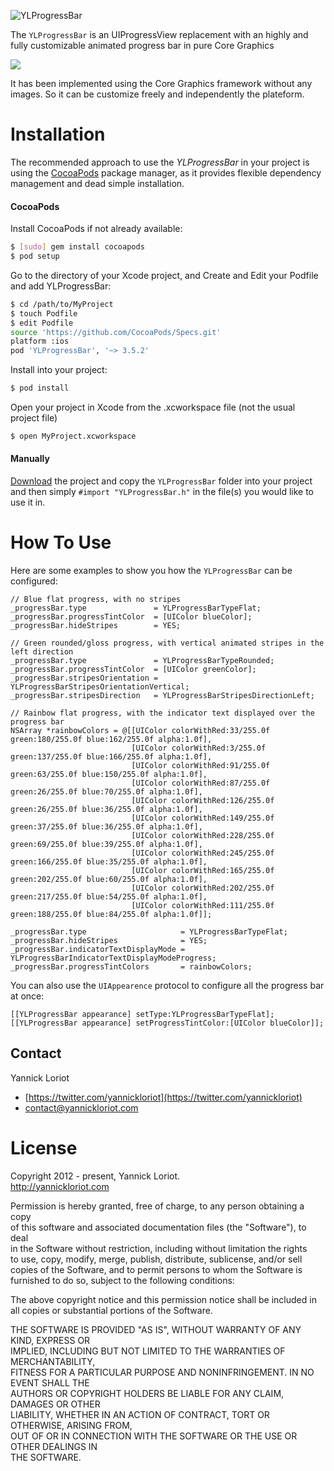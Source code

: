 ![YLProgressBar](https://github.com/YannickL/YLProgressBar/raw/master/web/ylprogressbar_header.png)

The `YLProgressBar` is an UIProgressView replacement with an highly and fully customizable animated progress bar in pure Core Graphics

![](https://github.com/YannickL/YLProgressBar/raw/master/web/YLProgressBar.gif)

It has been implemented using the Core Graphics framework without any images. So it can be customize freely and independently the plateform.

Installation
============

The recommended approach to use the _YLProgressBar_ in your project is using the [CocoaPods](http://cocoapods.org/) package manager, as it provides flexible dependency management and dead simple installation.

#### CocoaPods

Install CocoaPods if not already available:

``` bash
$ [sudo] gem install cocoapods
$ pod setup
```
Go to the directory of your Xcode project, and Create and Edit your Podfile and add YLProgressBar:

``` bash
$ cd /path/to/MyProject
$ touch Podfile
$ edit Podfile
source 'https://github.com/CocoaPods/Specs.git'
platform :ios
pod 'YLProgressBar', '~> 3.5.2'
```

Install into your project:

``` bash
$ pod install
```

Open your project in Xcode from the .xcworkspace file (not the usual project file)

``` bash
$ open MyProject.xcworkspace
```

#### Manually

[Download](https://github.com/YannickL/YLProgressBar/archive/master.zip) the project and copy the `YLProgressBar` folder into your project and then simply `#import "YLProgressBar.h"` in the file(s) you would like to use it in.

# How To Use

Here are some examples to show you how the `YLProgressBar` can be configured:

```objc
// Blue flat progress, with no stripes
_progressBar.type               = YLProgressBarTypeFlat;
_progressBar.progressTintColor  = [UIColor blueColor];
_progressBar.hideStripes        = YES;

// Green rounded/gloss progress, with vertical animated stripes in the left direction
_progressBar.type               = YLProgressBarTypeRounded;
_progressBar.progressTintColor  = [UIColor greenColor];
_progressBar.stripesOrientation = YLProgressBarStripesOrientationVertical;
_progressBar.stripesDirection   = YLProgressBarStripesDirectionLeft;

// Rainbow flat progress, with the indicator text displayed over the progress bar
NSArray *rainbowColors = @[[UIColor colorWithRed:33/255.0f green:180/255.0f blue:162/255.0f alpha:1.0f],
                           [UIColor colorWithRed:3/255.0f green:137/255.0f blue:166/255.0f alpha:1.0f],
                           [UIColor colorWithRed:91/255.0f green:63/255.0f blue:150/255.0f alpha:1.0f],
                           [UIColor colorWithRed:87/255.0f green:26/255.0f blue:70/255.0f alpha:1.0f],
                           [UIColor colorWithRed:126/255.0f green:26/255.0f blue:36/255.0f alpha:1.0f],
                           [UIColor colorWithRed:149/255.0f green:37/255.0f blue:36/255.0f alpha:1.0f],
                           [UIColor colorWithRed:228/255.0f green:69/255.0f blue:39/255.0f alpha:1.0f],
                           [UIColor colorWithRed:245/255.0f green:166/255.0f blue:35/255.0f alpha:1.0f],
                           [UIColor colorWithRed:165/255.0f green:202/255.0f blue:60/255.0f alpha:1.0f],
                           [UIColor colorWithRed:202/255.0f green:217/255.0f blue:54/255.0f alpha:1.0f],
                           [UIColor colorWithRed:111/255.0f green:188/255.0f blue:84/255.0f alpha:1.0f]];

_progressBar.type                     = YLProgressBarTypeFlat;
_progressBar.hideStripes              = YES;
_progressBar.indicatorTextDisplayMode = YLProgressBarIndicatorTextDisplayModeProgress;
_progressBar.progressTintColors       = rainbowColors;
```

You can also use the `UIAppearence` protocol to configure all the progress bar at once:

```objc
[[YLProgressBar appearance] setType:YLProgressBarTypeFlat];
[[YLProgressBar appearance] setProgressTintColor:[UIColor blueColor]];
```

## Contact

Yannick Loriot
 - [https://twitter.com/yannickloriot](https://twitter.com/yannickloriot)
 - [contact@yannickloriot.com](mailto:contact@yannickloriot.com)

License
====================
Copyright 2012 - present, Yannick Loriot.<br />
http://yannickloriot.com

Permission is hereby granted, free of charge, to any person obtaining a copy<br />
of this software and associated documentation files (the "Software"), to deal<br />
in the Software without restriction, including without limitation the rights<br />
to use, copy, modify, merge, publish, distribute, sublicense, and/or sell<br />
copies of the Software, and to permit persons to whom the Software is<br />
furnished to do so, subject to the following conditions:

The above copyright notice and this permission notice shall be included in<br />
all copies or substantial portions of the Software.
 
THE SOFTWARE IS PROVIDED "AS IS", WITHOUT WARRANTY OF ANY KIND, EXPRESS OR<br />
IMPLIED, INCLUDING BUT NOT LIMITED TO THE WARRANTIES OF MERCHANTABILITY,<br />
FITNESS FOR A PARTICULAR PURPOSE AND NONINFRINGEMENT. IN NO EVENT SHALL THE<br />
AUTHORS OR COPYRIGHT HOLDERS BE LIABLE FOR ANY CLAIM, DAMAGES OR OTHER<br />
LIABILITY, WHETHER IN AN ACTION OF CONTRACT, TORT OR OTHERWISE, ARISING FROM,<br />
OUT OF OR IN CONNECTION WITH THE SOFTWARE OR THE USE OR OTHER DEALINGS IN<br />
THE SOFTWARE.
